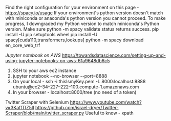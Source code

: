 Find the right configuration for your environment on this page - https://spacy.io/usage
If your environment's python version doesn't match with miniconda or anaconda's python version you cannot proceed.
To make progress, I downgraded my Python version to match miniconda's Python version.
Make sure python -m spacy validate status returns success.
pip install -U pip setuptools wheel
pip install -U spacy[cuda110,transformers,lookups]
python -m spacy download en_core_web_trf



*Jupyter notebook on AWS*
https://towardsdatascience.com/setting-up-and-using-jupyter-notebooks-on-aws-61a9648db6c5
1. SSH to your aws ec2 instance
2. jupyter notebook --no-browser --port=8888
3. On your local - ssh -i thisIsmyKey.pem -L 8000:localhost:8888 ubuntu@ec2–34–227–222–100.compute-1.amazonaws.com
4. In your browser - localhost:8000/tree   (no need of a token)

Twitter Scraper with Selenium
https://www.youtube.com/watch?v=3KaffTIZ5II
https://github.com/israel-dryer/Twitter-Scraper/blob/main/twitter_scraper.py
Useful to know - xpath
  
